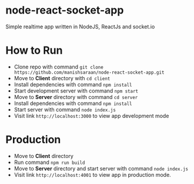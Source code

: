 # node-react-socket-app
Simple realtime app written in NodeJS, ReactJs and socket.io

# How to Run


* Clone repo with command `git clone https://github.com/manishsaraan/node-react-socket-app.git`
* Move to **Client** directory with `cd client`
* Install dependencies with command `npm install`
* Start development server with command `npm start`
* Move to **Server** directory with command `cd server`
* Install dependencies with command `npm install`
* Start server with command `node index.js`
* Visit link `http://localhost:3000` to view app development mode

# Production
* Move to **Client** directory
* Run command `npm run build`
* Move to **Server** directory and start server with command `node index.js`
* Visit link `http://localhost:4001` to view app in production mode.